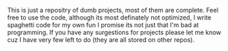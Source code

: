 This is just a repositry of dumb projects, most of them are complete.
Feel free to use the code, although its most definately not optimized, I write spaghetti code for my own fun I promise its not just that I'm bad at programming.
If you have any surgestions for projects please let me know cuz I have very few left to do (they are all stored on other repos).
